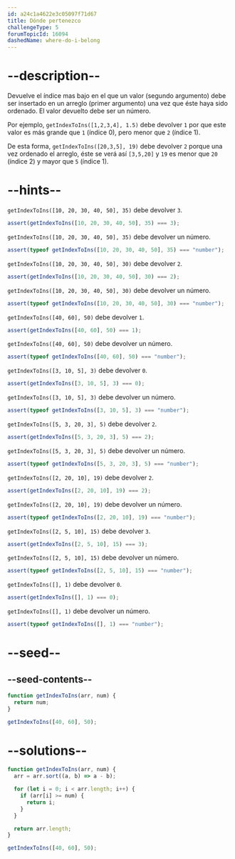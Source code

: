 ```yaml
---
id: a24c1a4622e3c05097f71d67
title: Dónde pertenezco
challengeType: 5
forumTopicId: 16094
dashedName: where-do-i-belong
---
```


# --description--

Devuelve el índice mas bajo en el que un valor (segundo argumento) debe ser insertado en un arreglo (primer argumento) una vez que éste haya sido ordenado. El valor devuelto debe ser un número.

Por ejemplo, `getIndexToIns([1,2,3,4], 1.5)` debe devolver `1` por que este valor es más grande que `1` (índice 0), pero menor que `2` (índice 1).

De esta forma, `getIndexToIns([20,3,5], 19)` debe devolver `2` porque una vez ordenado el arreglo, éste se verá así `[3,5,20]` y `19` es menor que `20` (índice 2) y mayor que `5` (índice 1).

# --hints--

`getIndexToIns([10, 20, 30, 40, 50], 35)` debe devolver `3`.

```js
assert(getIndexToIns([10, 20, 30, 40, 50], 35) === 3);
```

`getIndexToIns([10, 20, 30, 40, 50], 35)` debe devolver un número.

```js
assert(typeof getIndexToIns([10, 20, 30, 40, 50], 35) === "number");
```

`getIndexToIns([10, 20, 30, 40, 50], 30)` debe devolver `2`.

```js
assert(getIndexToIns([10, 20, 30, 40, 50], 30) === 2);
```

`getIndexToIns([10, 20, 30, 40, 50], 30)` debe devolver un número.

```js
assert(typeof getIndexToIns([10, 20, 30, 40, 50], 30) === "number");
```

`getIndexToIns([40, 60], 50)` debe devolver `1`.

```js
assert(getIndexToIns([40, 60], 50) === 1);
```

`getIndexToIns([40, 60], 50)` debe devolver un número.

```js
assert(typeof getIndexToIns([40, 60], 50) === "number");
```

`getIndexToIns([3, 10, 5], 3)` debe devolver `0`.

```js
assert(getIndexToIns([3, 10, 5], 3) === 0);
```

`getIndexToIns([3, 10, 5], 3)` debe devolver un número.

```js
assert(typeof getIndexToIns([3, 10, 5], 3) === "number");
```

`getIndexToIns([5, 3, 20, 3], 5)` debe devolver `2`.

```js
assert(getIndexToIns([5, 3, 20, 3], 5) === 2);
```

`getIndexToIns([5, 3, 20, 3], 5)` debe devolver un número.

```js
assert(typeof getIndexToIns([5, 3, 20, 3], 5) === "number");
```

`getIndexToIns([2, 20, 10], 19)` debe devolver `2`.

```js
assert(getIndexToIns([2, 20, 10], 19) === 2);
```

`getIndexToIns([2, 20, 10], 19)` debe devolver un número.

```js
assert(typeof getIndexToIns([2, 20, 10], 19) === "number");
```

`getIndexToIns([2, 5, 10], 15)` debe devolver `3`.

```js
assert(getIndexToIns([2, 5, 10], 15) === 3);
```

`getIndexToIns([2, 5, 10], 15)` debe devolver un número.

```js
assert(typeof getIndexToIns([2, 5, 10], 15) === "number");
```

`getIndexToIns([], 1)` debe devolver `0`.

```js
assert(getIndexToIns([], 1) === 0);
```

`getIndexToIns([], 1)` debe devolver un número.

```js
assert(typeof getIndexToIns([], 1) === "number");
```

# --seed--

## --seed-contents--

```js
function getIndexToIns(arr, num) {
  return num;
}

getIndexToIns([40, 60], 50);
```

# --solutions--

```js
function getIndexToIns(arr, num) {
  arr = arr.sort((a, b) => a - b);

  for (let i = 0; i < arr.length; i++) {
    if (arr[i] >= num) {
      return i;
    }
  }

  return arr.length;
}

getIndexToIns([40, 60], 50);
```
